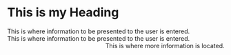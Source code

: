<html>
<head>
<title>
The title of the webpage
</title>
</head>
<body>
<h1>This is my Heading</h1>
This is where information to be presented to the user is entered.
</body>
</html>
<div style="float: left">
This is where information to be presented to the user is entered.
</div>
<div style="float: right">
This is where more information is located.
